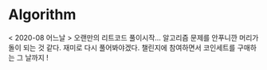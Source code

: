 # Algorithm 

< 2020-08 어느날 >
오랜만의 리트코드 풀이시작... 알고리즘 문제를 안푸니깐 머리가 돌이 되는 것 같다.
재미로 다시 풀어봐야겠다. 챌린지에 참여하면서 코인세트를 구매하는 그 날까지 !
